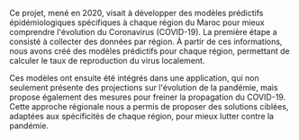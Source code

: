 Ce projet, mené en 2020, visait à développer des modèles prédictifs épidémiologiques spécifiques à chaque région du Maroc pour mieux comprendre l'évolution du Coronavirus (COVID-19). La première étape a consisté à collecter des données par région. À partir de ces informations, nous avons créé des modèles prédictifs pour chaque région, permettant de calculer le taux de reproduction du virus localement. 

Ces modèles ont ensuite été intégrés dans une application, qui non seulement présente des projections sur l'évolution de la pandémie, mais propose également des mesures pour freiner la propagation du COVID-19. Cette approche régionale nous a permis de proposer des solutions ciblées, adaptées aux spécificités de chaque région, pour mieux lutter contre la pandémie.